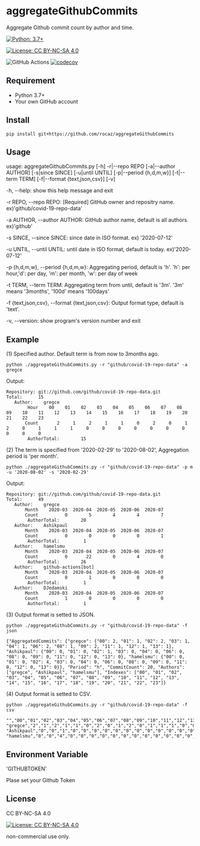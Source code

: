 # aggregateGithubCommits

Aggregate Github commit count by author and time.

[![Python: 3.7+](https://img.shields.io/badge/Python-3.7+-4584b6.svg?style=popout&logo=python)](https://www.python.org/)

[![License: CC BY-NC-SA 4.0](https://img.shields.io/badge/License-CC%20BY--NC--SA%204.0-lightgrey.svg)](https://creativecommons.org/licenses/by-nc-sa/4.0/)

![GitHub Actions](https://github.com/rocaz/aggregateGithubCommits/workflows/GitHub%20Actions/badge.svg) [![codecov](https://codecov.io/gh/rocaz/aggregateGithubCommits/branch/master/graph/badge.svg)](https://codecov.io/gh/rocaz/aggregateGithubCommits)

## Requirement

- Python 3.7+
- Your own GitHub account

## Install

```
pip install git+https://github.com/rocaz/aggregateGithubCommits
```

## Usage

usage: aggregateGithubCommits.py [-h] -r|--repo REPO [-a|--author AUTHOR] [-s|since SINCE]
                                 [-u|until UNTIL] [-p|--period {h,d,m,w}] [-t|--term TERM]
                                 [-f|--format {text,json,csv}] [-v]

-h, --help:                   show this help message and exit

-r REPO, --repo REPO:         [Required] GitHub owner and repositry name. ex)'github/covid-19-repo-data'

-a AUTHOR, --author AUTHOR:   GitHub author name, default is all authors. ex)'github'

-s SINCE, --since SINCE:    since date in ISO format. ex) '2020-07-12'

-u UNTIL, --until UNTIL:    until date in ISO format, default is today. ex)'2020-07-12'

-p {h,d,m,w}, --period {h,d,m,w}:
                              Aggregating period, default is 'h'.
                              'h': per hour,'d': per day, 'm': per month, 'w': per day of week

-t TERM, --term TERM:       Aggregating term from until, default is '3m'. '3m' means '3months', '100d' means '100days'

-f {text,json,csv}, --format {text,json,csv}:
                              Output format type, default is 'text'.

-v, --version:              show program's version number and exit

## Example

(1) Specified author. Default term is from now to 3months ago.

```python ./aggregateGithubCommits.py -r "github/covid-19-repo-data" -a gregce```

Output:

```
Repository: git://github.com/github/covid-19-repo-data.git
Total:      15
   Author:    gregce
        Hour    00    01    02    03    04    05    06    07    08    09    10    11    12    13    14    15    16    17    18    19    20    21    22    23
       Count       2     1     2     1     1     0     2     0     1     2     0     1     1     1     0     0     0     0     0     0     0     0     0     0
        AuthorTotal:        15
```

(2) The term is specified from '2020-02-29' to '2020-08-02', Aggregation period is 'per month'.

```python ./aggregateGithubCommits.py -r "github/covid-19-repo-data" -p m -u '2020-08-02' -s '2020-02-29'```

Output:

```
Repository: git://github.com/github/covid-19-repo-data.git
Total:      49
   Author:    gregce
       Month    2020-03  2020-04  2020-05  2020-06  2020-07
       Count          0        5        4        4        7
        AuthorTotal:        20
   Author:    Ashikpaul
       Month    2020-03  2020-04  2020-05  2020-06  2020-07
       Count          0        0        0        0        1
        AuthorTotal:         1
   Author:    hamelsmu
       Month    2020-03  2020-04  2020-05  2020-06  2020-07
       Count          0       22        0        4        0
        AuthorTotal:        26
   Author:    github-actions[bot]
       Month    2020-03  2020-04  2020-05  2020-06  2020-07
       Count          0        1        0        0        0
        AuthorTotal:         1
   Author:    DJedamski
       Month    2020-03  2020-04  2020-05  2020-06  2020-07
       Count          1        0        0        0        0
        AuthorTotal:         1
```

(3) Output format is setted to JSON.

```python ./aggregateGithubCommits.py -r "github/covid-19-repo-data" -f json```

```
{"AggregatedCommits": {"gregce": {"00": 2, "01": 1, "02": 2, "03": 1, "04": 1, "06": 2, "08": 1, "09": 2, "11": 1, "12": 1, "13": 1}, "Ashikpaul": {"00": 0, "01": 0, "02": 1, "03": 0, "04": 0, "06": 0, "08": 0, "09": 0, "11": 0, "12": 0, "13": 0}, "hamelsmu": {"00": 0, "01": 0, "02": 4, "03": 0, "04": 0, "06": 0, "08": 0, "09": 0, "11": 0, "12": 0, "13": 0}}, "Period": "h", "CommitCount": 20, "Authors": ["gregce", "Ashikpaul", "hamelsmu"], "Indexes": ["00", "01", "02", "03", "04", "05", "06", "07", "08", "09", "10", "11", "12", "13", "14", "15", "16", "17", "18", "19", "20", "21", "22", "23"]}
```

(4) Output format is setted to CSV.

```python ./aggregateGithubCommits.py -r "github/covid-19-repo-data" -f csv```

```
"","00","01","02","03","04","05","06","07","08","09","10","11","12","13","14","15","16","17","18","19","20","21","22","23"
"gregce","2","1","2","1","1","0","2","0","1","2","0","1","1","1","0","0","0","0","0","0","0","0","0","0"
"Ashikpaul","0","0","1","0","0","0","0","0","0","0","0","0","0","0","0","0","0","0","0","0","0","0","0","0"
"hamelsmu","0","0","4","0","0","0","0","0","0","0","0","0","0","0","0","0","0","0","0","0","0","0","0","0"
```

## Environment Variable

'GITHUBTOKEN'

Plase set your Github Token

## License

CC BY-NC-SA 4.0

[![License: CC BY-NC-SA 4.0](https://licensebuttons.net/l/by-nc-sa/4.0/88x31.png)](https://creativecommons.org/licenses/by-nc-sa/4.0/)

non-commercial use only.
